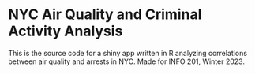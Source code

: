 # NYC Air Quality and Criminal Activity Analysis
This is the source code for a shiny app written in R analyzing correlations between air quality and arrests in NYC. 
Made for INFO 201, Winter 2023. 
